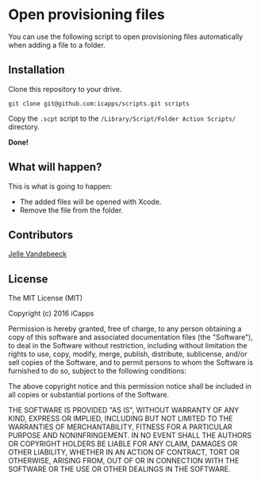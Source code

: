 # Open provisioning files

You can use the following script to open provisioning files automatically when
adding a file to a folder.

## Installation

Clone this repository to your drive.

    git clone git@github.com:icapps/scripts.git scripts

Copy the `.scpt` script to the `/Library/Script/Folder Action Scripts/` directory.

**Done!**


## What will happen?

This is what is going to happen:

- The added files will be opened with Xcode.
- Remove the file from the folder.

## Contributors

[Jelle Vandebeeck](https://github.com/fousa)

## License

The MIT License (MIT)

Copyright (c) 2016 iCapps

Permission is hereby granted, free of charge, to any person obtaining a copy
of this software and associated documentation files (the "Software"), to deal
in the Software without restriction, including without limitation the rights
to use, copy, modify, merge, publish, distribute, sublicense, and/or sell
copies of the Software, and to permit persons to whom the Software is
furnished to do so, subject to the following conditions:

The above copyright notice and this permission notice shall be included in
all copies or substantial portions of the Software.

THE SOFTWARE IS PROVIDED "AS IS", WITHOUT WARRANTY OF ANY KIND, EXPRESS OR
IMPLIED, INCLUDING BUT NOT LIMITED TO THE WARRANTIES OF MERCHANTABILITY,
FITNESS FOR A PARTICULAR PURPOSE AND NONINFRINGEMENT. IN NO EVENT SHALL THE
AUTHORS OR COPYRIGHT HOLDERS BE LIABLE FOR ANY CLAIM, DAMAGES OR OTHER
LIABILITY, WHETHER IN AN ACTION OF CONTRACT, TORT OR OTHERWISE, ARISING FROM,
OUT OF OR IN CONNECTION WITH THE SOFTWARE OR THE USE OR OTHER DEALINGS IN
THE SOFTWARE.
